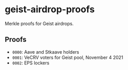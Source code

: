 # geist-airdrop-proofs

Merkle proofs for Geist airdrops.

## Proofs

* `0000`: Aave and Stkaave holders
* `0001`: VeCRV voters for Geist pool, November 4 2021
* `0002`: EPS lockers
